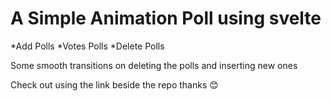 # A Simple Animation Poll using svelte 

*Add Polls 
*Votes Polls 
*Delete Polls

Some smooth transitions on deleting the polls and inserting new ones 

Check out using the link beside the repo thanks 😊